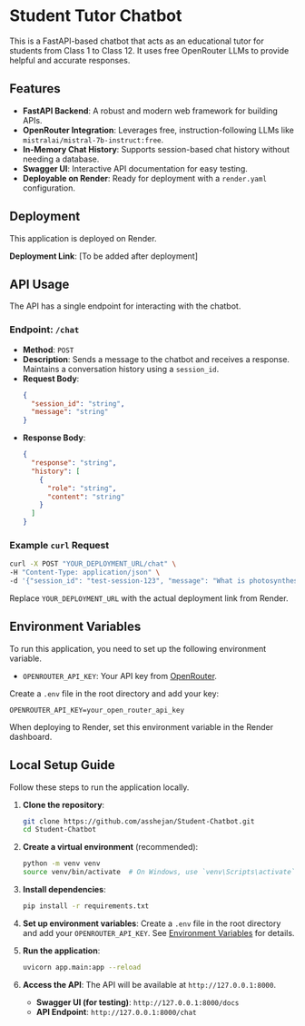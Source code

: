 # Student Tutor Chatbot

This is a FastAPI-based chatbot that acts as an educational tutor for students from Class 1 to Class 12. It uses free OpenRouter LLMs to provide helpful and accurate responses.

## Features

-   **FastAPI Backend**: A robust and modern web framework for building APIs.
-   **OpenRouter Integration**: Leverages free, instruction-following LLMs like `mistralai/mistral-7b-instruct:free`.
-   **In-Memory Chat History**: Supports session-based chat history without needing a database.
-   **Swagger UI**: Interactive API documentation for easy testing.
-   **Deployable on Render**: Ready for deployment with a `render.yaml` configuration.

## Deployment

This application is deployed on Render.

**Deployment Link**: [To be added after deployment]

## API Usage

The API has a single endpoint for interacting with the chatbot.

### Endpoint: `/chat`

-   **Method**: `POST`
-   **Description**: Sends a message to the chatbot and receives a response. Maintains a conversation history using a `session_id`.
-   **Request Body**:
    ```json
    {
      "session_id": "string",
      "message": "string"
    }
    ```
-   **Response Body**:
    ```json
    {
      "response": "string",
      "history": [
        {
          "role": "string",
          "content": "string"
        }
      ]
    }
    ```

### Example `curl` Request

```bash
curl -X POST "YOUR_DEPLOYMENT_URL/chat" \
-H "Content-Type: application/json" \
-d '{"session_id": "test-session-123", "message": "What is photosynthesis?"}'
```
Replace `YOUR_DEPLOYMENT_URL` with the actual deployment link from Render.

## Environment Variables

To run this application, you need to set up the following environment variable.

-   `OPENROUTER_API_KEY`: Your API key from [OpenRouter](https://openrouter.ai/).

Create a `.env` file in the root directory and add your key:

```
OPENROUTER_API_KEY=your_open_router_api_key
```

When deploying to Render, set this environment variable in the Render dashboard.

## Local Setup Guide

Follow these steps to run the application locally.

1.  **Clone the repository**:
    ```bash
    git clone https://github.com/asshejan/Student-Chatbot.git
    cd Student-Chatbot
    ```

2.  **Create a virtual environment** (recommended):
    ```bash
    python -m venv venv
    source venv/bin/activate  # On Windows, use `venv\Scripts\activate`
    ```

3.  **Install dependencies**:
    ```bash
    pip install -r requirements.txt
    ```

4.  **Set up environment variables**:
    Create a `.env` file in the root directory and add your `OPENROUTER_API_KEY`. See [Environment Variables](#environment-variables) for details.

5.  **Run the application**:
    ```bash
    uvicorn app.main:app --reload
    ```

6.  **Access the API**:
    The API will be available at `http://127.0.0.1:8000`.
    -   **Swagger UI (for testing)**: `http://127.0.0.1:8000/docs`
    -   **API Endpoint**: `http://127.0.0.1:8000/chat` 